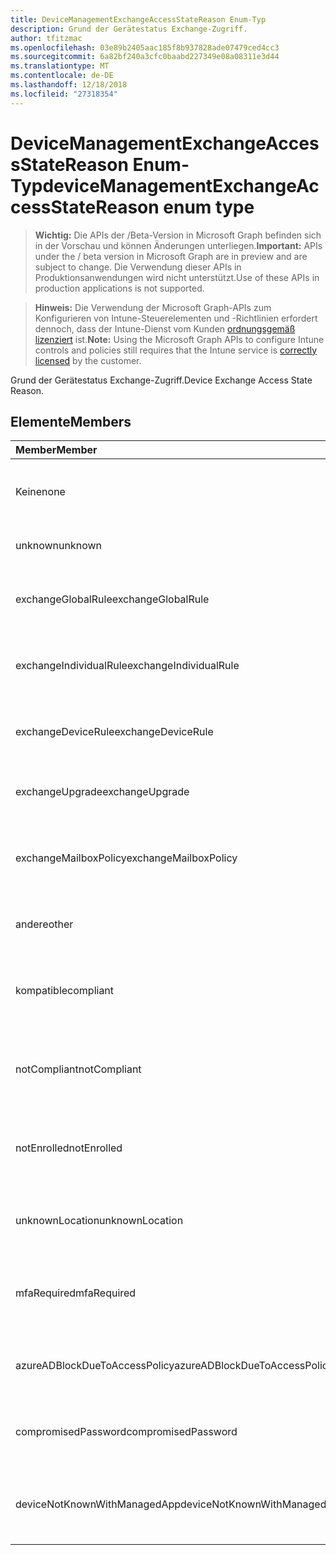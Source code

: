 ```yaml
---
title: DeviceManagementExchangeAccessStateReason Enum-Typ
description: Grund der Gerätestatus Exchange-Zugriff.
author: tfitzmac
ms.openlocfilehash: 03e89b2405aac185f8b937828ade07479ced4cc3
ms.sourcegitcommit: 6a82bf240a3cfc0baabd227349e08a08311e3d44
ms.translationtype: MT
ms.contentlocale: de-DE
ms.lasthandoff: 12/18/2018
ms.locfileid: "27318354"
---
```

# <a name="devicemanagementexchangeaccessstatereason-enum-type"></a><span data-ttu-id="af71c-103">DeviceManagementExchangeAccessStateReason Enum-Typ</span><span class="sxs-lookup"><span data-stu-id="af71c-103">deviceManagementExchangeAccessStateReason enum type</span></span>

> <span data-ttu-id="af71c-104">**Wichtig:** Die APIs der /Beta-Version in Microsoft Graph befinden sich in der Vorschau und können Änderungen unterliegen.</span><span class="sxs-lookup"><span data-stu-id="af71c-104">**Important:** APIs under the / beta version in Microsoft Graph are in preview and are subject to change.</span></span> <span data-ttu-id="af71c-105">Die Verwendung dieser APIs in Produktionsanwendungen wird nicht unterstützt.</span><span class="sxs-lookup"><span data-stu-id="af71c-105">Use of these APIs in production applications is not supported.</span></span>

> <span data-ttu-id="af71c-106">**Hinweis:** Die Verwendung der Microsoft Graph-APIs zum Konfigurieren von Intune-Steuerelementen und -Richtlinien erfordert dennoch, dass der Intune-Dienst vom Kunden [ordnungsgemäß lizenziert](https://go.microsoft.com/fwlink/?linkid=839381) ist.</span><span class="sxs-lookup"><span data-stu-id="af71c-106">**Note:** Using the Microsoft Graph APIs to configure Intune controls and policies still requires that the Intune service is [correctly licensed](https://go.microsoft.com/fwlink/?linkid=839381) by the customer.</span></span>

<span data-ttu-id="af71c-107">Grund der Gerätestatus Exchange-Zugriff.</span><span class="sxs-lookup"><span data-stu-id="af71c-107">Device Exchange Access State Reason.</span></span>
## <a name="members"></a><span data-ttu-id="af71c-108">Elemente</span><span class="sxs-lookup"><span data-stu-id="af71c-108">Members</span></span>
|<span data-ttu-id="af71c-109">Member</span><span class="sxs-lookup"><span data-stu-id="af71c-109">Member</span></span>|<span data-ttu-id="af71c-110">Wert</span><span class="sxs-lookup"><span data-stu-id="af71c-110">Value</span></span>|<span data-ttu-id="af71c-111">Beschreibung</span><span class="sxs-lookup"><span data-stu-id="af71c-111">Description</span></span>|
|:---|:---|:---|
|<span data-ttu-id="af71c-112">Keine</span><span class="sxs-lookup"><span data-stu-id="af71c-112">none</span></span>|<span data-ttu-id="af71c-113">0</span><span class="sxs-lookup"><span data-stu-id="af71c-113">0</span></span>|<span data-ttu-id="af71c-114">Kein Zugriff Zustand Grund ermittelt aus Exchange</span><span class="sxs-lookup"><span data-stu-id="af71c-114">No access state reason discovered from Exchange</span></span>|
|<span data-ttu-id="af71c-115">unknown</span><span class="sxs-lookup"><span data-stu-id="af71c-115">unknown</span></span>|<span data-ttu-id="af71c-116">1</span><span class="sxs-lookup"><span data-stu-id="af71c-116">1</span></span>|<span data-ttu-id="af71c-117">Unbekannte Access Zustand Grund</span><span class="sxs-lookup"><span data-stu-id="af71c-117">Unknown access state reason</span></span>|
|<span data-ttu-id="af71c-118">exchangeGlobalRule</span><span class="sxs-lookup"><span data-stu-id="af71c-118">exchangeGlobalRule</span></span>|<span data-ttu-id="af71c-119">2</span><span class="sxs-lookup"><span data-stu-id="af71c-119">2</span></span>|<span data-ttu-id="af71c-120">Access-Zustand durch Exchange globale Regel bestimmt</span><span class="sxs-lookup"><span data-stu-id="af71c-120">Access state determined by Exchange Global rule</span></span>|
|<span data-ttu-id="af71c-121">exchangeIndividualRule</span><span class="sxs-lookup"><span data-stu-id="af71c-121">exchangeIndividualRule</span></span>|<span data-ttu-id="af71c-122">3</span><span class="sxs-lookup"><span data-stu-id="af71c-122">3</span></span>|<span data-ttu-id="af71c-123">Access-Zustand durch Exchange einzelne Regel bestimmt</span><span class="sxs-lookup"><span data-stu-id="af71c-123">Access state determined by Exchange Individual rule</span></span>|
|<span data-ttu-id="af71c-124">exchangeDeviceRule</span><span class="sxs-lookup"><span data-stu-id="af71c-124">exchangeDeviceRule</span></span>|<span data-ttu-id="af71c-125">4</span><span class="sxs-lookup"><span data-stu-id="af71c-125">4</span></span>|<span data-ttu-id="af71c-126">Access-Zustand von Exchange-Regel bestimmt</span><span class="sxs-lookup"><span data-stu-id="af71c-126">Access state determined by Exchange Device rule</span></span>|
|<span data-ttu-id="af71c-127">exchangeUpgrade</span><span class="sxs-lookup"><span data-stu-id="af71c-127">exchangeUpgrade</span></span>|<span data-ttu-id="af71c-128">5</span><span class="sxs-lookup"><span data-stu-id="af71c-128">5</span></span>|<span data-ttu-id="af71c-129">Access-Zustand aufgrund von Exchange-upgrade</span><span class="sxs-lookup"><span data-stu-id="af71c-129">Access state due to Exchange upgrade</span></span>|
|<span data-ttu-id="af71c-130">exchangeMailboxPolicy</span><span class="sxs-lookup"><span data-stu-id="af71c-130">exchangeMailboxPolicy</span></span>|<span data-ttu-id="af71c-131">6</span><span class="sxs-lookup"><span data-stu-id="af71c-131">6</span></span>|<span data-ttu-id="af71c-132">Access-Zustand von Exchange-Postfachrichtlinie bestimmt</span><span class="sxs-lookup"><span data-stu-id="af71c-132">Access state determined by Exchange Mailbox Policy</span></span>|
|<span data-ttu-id="af71c-133">andere</span><span class="sxs-lookup"><span data-stu-id="af71c-133">other</span></span>|<span data-ttu-id="af71c-134">7</span><span class="sxs-lookup"><span data-stu-id="af71c-134">7</span></span>|<span data-ttu-id="af71c-135">Access-Zustand durch Exchange bestimmt</span><span class="sxs-lookup"><span data-stu-id="af71c-135">Access state determined by Exchange</span></span>|
|<span data-ttu-id="af71c-136">kompatible</span><span class="sxs-lookup"><span data-stu-id="af71c-136">compliant</span></span>|<span data-ttu-id="af71c-137">8</span><span class="sxs-lookup"><span data-stu-id="af71c-137">8</span></span>|<span data-ttu-id="af71c-138">Greifen Sie Zustand gewährt zu, indem Sie Compliance-Herausforderung</span><span class="sxs-lookup"><span data-stu-id="af71c-138">Access state granted by compliance challenge</span></span>|
|<span data-ttu-id="af71c-139">notCompliant</span><span class="sxs-lookup"><span data-stu-id="af71c-139">notCompliant</span></span>|<span data-ttu-id="af71c-140">9</span><span class="sxs-lookup"><span data-stu-id="af71c-140">9</span></span>|<span data-ttu-id="af71c-141">Access-Status von Compliance-Herausforderung gesperrt</span><span class="sxs-lookup"><span data-stu-id="af71c-141">Access state revoked by compliance challenge</span></span>|
|<span data-ttu-id="af71c-142">notEnrolled</span><span class="sxs-lookup"><span data-stu-id="af71c-142">notEnrolled</span></span>|<span data-ttu-id="af71c-143">10</span><span class="sxs-lookup"><span data-stu-id="af71c-143">10</span></span>|<span data-ttu-id="af71c-144">Access-Status von Herausforderung Management gesperrt</span><span class="sxs-lookup"><span data-stu-id="af71c-144">Access state revoked by management challenge</span></span>|
|<span data-ttu-id="af71c-145">unknownLocation</span><span class="sxs-lookup"><span data-stu-id="af71c-145">unknownLocation</span></span>|<span data-ttu-id="af71c-146">12</span><span class="sxs-lookup"><span data-stu-id="af71c-146">12</span></span>|<span data-ttu-id="af71c-147">Access-Zustand aufgrund von unbekannten Speicherort</span><span class="sxs-lookup"><span data-stu-id="af71c-147">Access state due to unknown location</span></span>|
|<span data-ttu-id="af71c-148">mfaRequired</span><span class="sxs-lookup"><span data-stu-id="af71c-148">mfaRequired</span></span>|<span data-ttu-id="af71c-149">13</span><span class="sxs-lookup"><span data-stu-id="af71c-149">13</span></span>|<span data-ttu-id="af71c-150">Access-Zustand aufgrund mehrstufiger Authentifizierung das Herausforderung</span><span class="sxs-lookup"><span data-stu-id="af71c-150">Access state due to MFA challenge</span></span>|
|<span data-ttu-id="af71c-151">azureADBlockDueToAccessPolicy</span><span class="sxs-lookup"><span data-stu-id="af71c-151">azureADBlockDueToAccessPolicy</span></span>|<span data-ttu-id="af71c-152">14</span><span class="sxs-lookup"><span data-stu-id="af71c-152">14</span></span>|<span data-ttu-id="af71c-153">Access-Status von AAD Zugriffsrichtlinie gesperrt</span><span class="sxs-lookup"><span data-stu-id="af71c-153">Access State revoked by AAD Access Policy</span></span>|
|<span data-ttu-id="af71c-154">compromisedPassword</span><span class="sxs-lookup"><span data-stu-id="af71c-154">compromisedPassword</span></span>|<span data-ttu-id="af71c-155">15</span><span class="sxs-lookup"><span data-stu-id="af71c-155">15</span></span>|<span data-ttu-id="af71c-156">Access-Zustand durch Kennwort offengelegt gesperrt</span><span class="sxs-lookup"><span data-stu-id="af71c-156">Access State revoked by compromised password</span></span>|
|<span data-ttu-id="af71c-157">deviceNotKnownWithManagedApp</span><span class="sxs-lookup"><span data-stu-id="af71c-157">deviceNotKnownWithManagedApp</span></span>|<span data-ttu-id="af71c-158">16</span><span class="sxs-lookup"><span data-stu-id="af71c-158">16</span></span>|<span data-ttu-id="af71c-159">Access-Status von verwalteten Anwendung Herausforderung gesperrt</span><span class="sxs-lookup"><span data-stu-id="af71c-159">Access state revoked by managed application challenge</span></span>|





